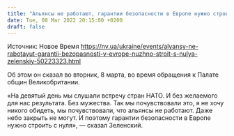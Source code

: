 ```yaml
---
title: "Альянсы не работают, гарантии безопасности в Европе нужно строить с нуля — Зеленский"
date: Tue, 08 Mar 2022 20:15:00 +0200
draft: false
---
```

Источник: Новое Время https://nv.ua/ukraine/events/alyansy-ne-rabotayut-garantii-bezopasnosti-v-evrope-nuzhno-stroit-s-nulya-zelenskiy-50223323.html


Об этом он сказал во вторник, 8 марта, во время обращения к Палате общин Великобритании.

«На девятый день мы слушали встречу стран НАТО. И без желаемого для нас результата. Без мужества. Так мы почувствовали это, я не хочу никого обидеть, мы почувствовали, что альянсы не работают. Даже небо закрыть не могут. И поэтому гарантии безопасности в Европе нужно строить с нуля», — сказал Зеленский.

